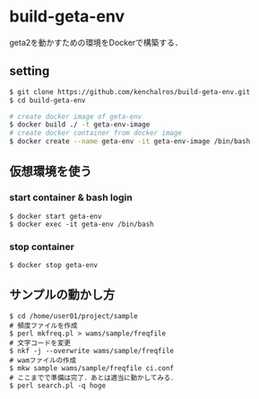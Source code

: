 # build-geta-env
geta2を動かすための環境をDockerで構築する．

## setting
```bash
$ git clone https://github.com/kenchalros/build-geta-env.git
$ cd build-geta-env

# create docker image of geta-env
$ docker build ./ -t geta-env-image
# create docker container from docker image
$ docker create --name geta-env -it geta-env-image /bin/bash
```

## 仮想環境を使う
### start container & bash login
```
$ docker start geta-env
$ docker exec -it geta-env /bin/bash
```

### stop container
```
$ docker stop geta-env
```

## サンプルの動かし方
```
$ cd /home/user01/project/sample
# 頻度ファイルを作成
$ perl mkfreq.pl > wams/sample/freqfile
# 文字コードを変更
$ nkf -j --overwrite wams/sample/freqfile
# wamファイルの作成
$ mkw sample wams/sample/freqfile ci.conf
# ここまでで準備は完了．あとは適当に動かしてみる．
$ perl search.pl -q hoge
```